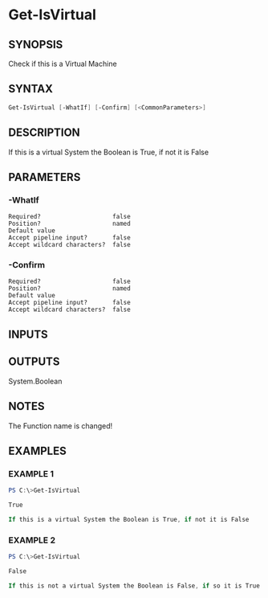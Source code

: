 ﻿# Get-IsVirtual
## SYNOPSIS
Check if this is a Virtual Machine

## SYNTAX
```powershell
Get-IsVirtual [-WhatIf] [-Confirm] [<CommonParameters>]
```

## DESCRIPTION
If this is a virtual System the Boolean is True, if not it is False

## PARAMETERS
### -WhatIf <SwitchParameter>

```
Required?                    false
Position?                    named
Default value
Accept pipeline input?       false
Accept wildcard characters?  false
```
 
### -Confirm <SwitchParameter>

```
Required?                    false
Position?                    named
Default value
Accept pipeline input?       false
Accept wildcard characters?  false
```

## INPUTS


## OUTPUTS
System.Boolean

## NOTES
The Function name is changed!

## EXAMPLES
### EXAMPLE 1
```powershell
PS C:\>Get-IsVirtual

True

If this is a virtual System the Boolean is True, if not it is False
```

 
### EXAMPLE 2
```powershell
PS C:\>Get-IsVirtual

False

If this is not a virtual System the Boolean is False, if so it is True
```



